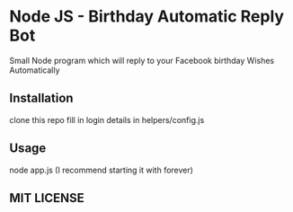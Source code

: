 Node JS - Birthday Automatic Reply Bot
=========

Small Node program which will reply to your Facebook birthday Wishes Automatically

## Installation

  clone this repo
  fill in login details in helpers/config.js

## Usage

   node app.js (I recommend starting it with forever)

## MIT LICENSE